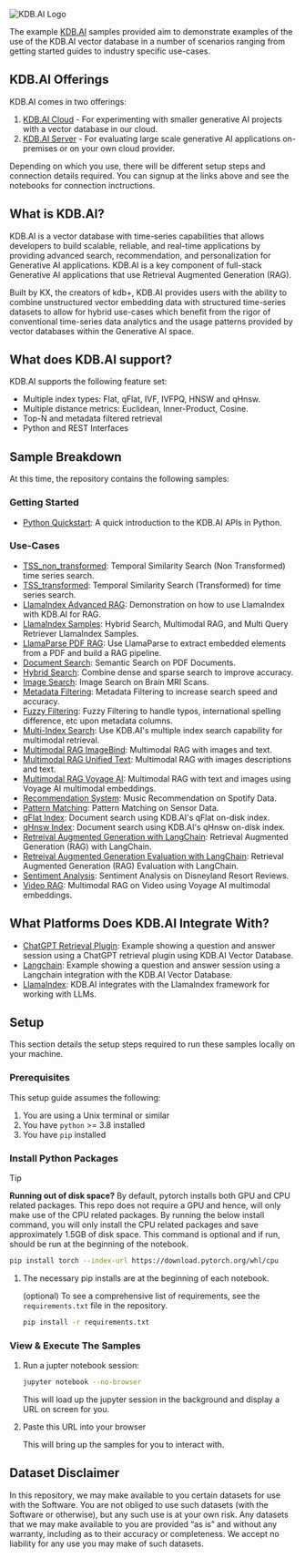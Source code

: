 ![KDB.AI Logo](https://kdb.ai/files/2024/01/kdbai-logo.svg)

The example [KDB.AI](https://kdb.ai) samples provided aim to demonstrate examples of the use of the KDB.AI vector database in a number of scenarios ranging from getting started guides to industry specific use-cases.

## KDB.AI Offerings

KDB.AI comes in two offerings:

1. [KDB.AI Cloud](https://trykdb.kx.com/kdbai/signup/) - For experimenting with smaller generative AI projects with a vector database in our cloud.
2. [KDB.AI Server](https://trykdb.kx.com/kdbaiserver/signup/) - For evaluating large scale generative AI applications on-premises or on your own cloud provider.

Depending on which you use, there will be different setup steps and connection details required.
You can signup at the links above and see the notebooks for connection inctructions.

## What is KDB.AI?

KDB.AI is a vector database with time-series capabilities that allows developers to build scalable, reliable, and real-time applications by providing advanced search, recommendation, and personalization for Generative AI applications. KDB.AI is a key component of full-stack Generative AI applications that use Retrieval Augmented Generation (RAG).

Built by KX, the creators of kdb+, KDB.AI provides users with the ability to combine unstructured vector embedding data with structured time-series datasets to allow for hybrid use-cases which benefit from the rigor of conventional time-series data analytics and the usage patterns provided by vector databases within the Generative AI space.


## What does KDB.AI support?

KDB.AI supports the following feature set:

- Multiple index types: Flat, qFlat, IVF, IVFPQ, HNSW and qHnsw.
- Multiple distance metrics: Euclidean, Inner-Product, Cosine.
- Top-N and metadata filtered retrieval
- Python and REST Interfaces


## Sample Breakdown

At this time, the repository contains the following samples:

### Getting Started

- [Python Quickstart](quickstarts/python_quickstart.ipynb): A quick introduction to the KDB.AI APIs in Python.

### Use-Cases

- [TSS_non_transformed](TSS_non_transformed): Temporal Similarity Search (Non Transformed) time series search.
- [TSS_transformed](TSS_transformed): Temporal Similarity Search (Transformed) for time series search. 
- [LlamaIndex Advanced RAG](LlamaIndex_advanced_RAG): Demonstration on how to use LlamaIndex with KDB.AI for RAG.
- [LlamaIndex Samples](LlamaIndex_samples): Hybrid Search, Multimodal RAG, and Multi Query Retriever LlamaIndex Samples.
- [LlamaParse PDF RAG](LlamaParse_pdf_RAG): Use LlamaParse to extract embedded elements from a PDF and build a RAG pipeline.
- [Document Search](document_search): Semantic Search on PDF Documents.
- [Hybrid Search](hybrid_search): Combine dense and sparse search to improve accuracy.
- [Image Search](image_search): Image Search on Brain MRI Scans.
- [Metadata Filtering](metadata_filtering): Metadata Filtering to increase search speed and accuracy.
- [Fuzzy Filtering](fuzzy_filtering_on_metadata): Fuzzy Filtering to handle typos, international spelling difference, etc upon metadata columns. 
- [Multi-Index Search](multi_index_multimodal_search): Use KDB.AI's multiple index search capability for multimodal retrieval.
- [Multimodal RAG ImageBind](multimodal_RAG_ImageBind): Multimodal RAG with images and text.
- [Multimodal RAG Unified Text](multimodal_RAG_unified_text): Multimodal RAG with images descriptions and text.
- [Multimodal RAG Voyage AI](multimodal_RAG_VoyageAI): Multimodal RAG with text and images using Voyage AI multimodal embeddings.
- [Recommendation System](music_recommendation): Music Recommendation on Spotify Data.
- [Pattern Matching](pattern_matching): Pattern Matching on Sensor Data.
- [qFlat Index](qFlat_index_pdf_search): Document search using KDB.AI's qFlat on-disk index.
- [qHnsw Index](qHnsw_index_pdf_search): Document search using KDB.AI's qHnsw on-disk index.
- [Retreival Augmented Generation with LangChain](retrieval_augmented_generation): Retrieval Augmented Generation (RAG) with LangChain.
- [Retreival Augmented Generation Evaluation with LangChain](retrieval_augmented_generation_evaluation): Retrieval Augmented Generation (RAG) Evaluation with LangChain.
- [Sentiment Analysis](sentiment_analysis): Sentiment Analysis on Disneyland Resort Reviews.
- [Video RAG](video_RAG): Multimodal RAG on Video using Voyage AI multimodal embeddings.


## What Platforms Does KDB.AI Integrate With?

- [ChatGPT Retrieval Plugin](https://github.com/KxSystems/chatgpt-retrieval-plugin/blob/KDB.AI/examples/providers/kdbai/ChatGPT_QA_Demo.ipynb): Example showing a question and answer session using a ChatGPT retrieval plugin using KDB.AI Vector Database.
- [Langchain](https://github.com/KxSystems/langchain/blob/KDB.AI/docs/docs/integrations/vectorstores/kdbai.ipynb): Example showing a question and answer session using a Langchain integration with the KDB.AI Vector Database.
- [LlamaIndex](https://docs.llamaindex.ai/en/stable/api_reference/storage/vector_store/kdbai/): KDB.AI integrates with the LlamaIndex framework for working with LLMs.


## Setup

This section details the setup steps required to run these samples locally on your machine.

### Prerequisites

This setup guide assumes the following:
  1. You are using a Unix terminal or similar
  2. You have `python` >= 3.8 installed
  3. You have `pip` installed

### Install Python Packages

> [!TIP]
> <b>Running out of disk space?</b>
> By default, pytorch installs both GPU and CPU related packages.
> This repo does not require a GPU and hence, will only make use of the CPU related packages.
> By running the below install command, you will only install the CPU related packages and save approximately 1.5GB of disk space.
> This command is optional and if run, should be run at the beginning of the notebook.
> ```bash
> pip install torch --index-url https://download.pytorch.org/whl/cpu
> ```

1. The necessary pip installs are at the beginning of each notebook.

    (optional) To see a comprehensive list of requirements, see the `requirements.txt` file in the repository.

    ```bash
    pip install -r requirements.txt
    ```


### View & Execute The Samples

1. Run a jupter notebook session:

    ```bash
    jupyter notebook --no-browser
    ```

    This will load up the jupyter session in the background and display a URL on screen for you.

1. Paste this URL into your browser

    This will bring up the samples for you to interact with.


## Dataset Disclaimer

In this repository, we may make available to you certain datasets for use with the Software.
You are not obliged to use such datasets (with the Software or otherwise), but any such use is at your own risk.
Any datasets that we may make available to you are provided “as is” and without any warranty, including as to their accuracy or completeness.
We accept no liability for any use you may make of such datasets.
